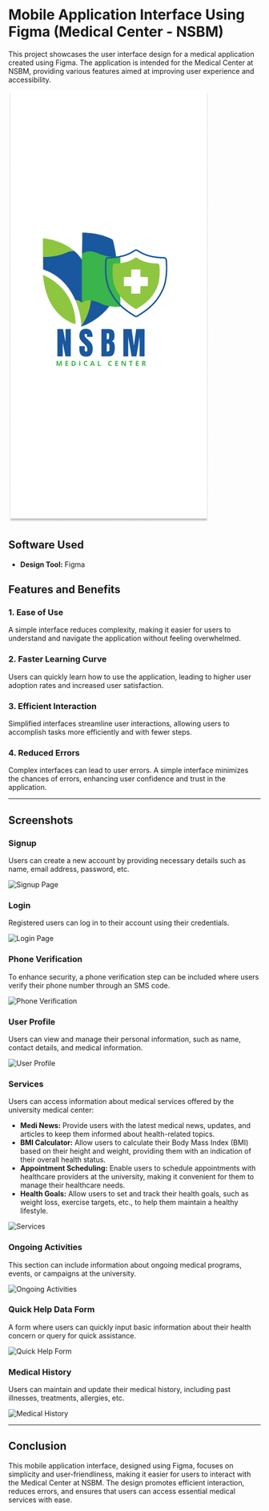# Mobile Application Interface Using Figma (Medical Center - NSBM)

This project showcases the user interface design for a medical application created using Figma. The application is intended for the Medical Center at NSBM, providing various features aimed at improving user experience and accessibility.


![First Page](https://github.com/grHarshan/MOBILE-APPLICATION-INTERFACE-USING-FIGMA/blob/main/mobile%20application%20interface%20for%20NSBM%20medical%20center/01.png)

## Software Used
- **Design Tool:** Figma

## Features and Benefits

### 1. Ease of Use
A simple interface reduces complexity, making it easier for users to understand and navigate the application without feeling overwhelmed.

### 2. Faster Learning Curve
Users can quickly learn how to use the application, leading to higher user adoption rates and increased user satisfaction.

### 3. Efficient Interaction
Simplified interfaces streamline user interactions, allowing users to accomplish tasks more efficiently and with fewer steps.

### 4. Reduced Errors
Complex interfaces can lead to user errors. A simple interface minimizes the chances of errors, enhancing user confidence and trust in the application.

---

## Screenshots

### Signup
Users can create a new account by providing necessary details such as name, email address, password, etc.

![Signup Page](images/signup_screenshot.png)

### Login
Registered users can log in to their account using their credentials.

![Login Page](images/login_screenshot.png)

### Phone Verification
To enhance security, a phone verification step can be included where users verify their phone number through an SMS code.

![Phone Verification](images/phone_verification_screenshot.png)

### User Profile
Users can view and manage their personal information, such as name, contact details, and medical information.

![User Profile](images/user_profile_screenshot.png)

### Services
Users can access information about medical services offered by the university medical center:

- **Medi News:** Provide users with the latest medical news, updates, and articles to keep them informed about health-related topics.
- **BMI Calculator:** Allow users to calculate their Body Mass Index (BMI) based on their height and weight, providing them with an indication of their overall health status.
- **Appointment Scheduling:** Enable users to schedule appointments with healthcare providers at the university, making it convenient for them to manage their healthcare needs.
- **Health Goals:** Allow users to set and track their health goals, such as weight loss, exercise targets, etc., to help them maintain a healthy lifestyle.

![Services](images/services_screenshot.png)

### Ongoing Activities
This section can include information about ongoing medical programs, events, or campaigns at the university.

![Ongoing Activities](images/ongoing_activities_screenshot.png)

### Quick Help Data Form
A form where users can quickly input basic information about their health concern or query for quick assistance.

![Quick Help Form](images/quick_help_form_screenshot.png)

### Medical History
Users can maintain and update their medical history, including past illnesses, treatments, allergies, etc.

![Medical History](images/medical_history_screenshot.png)

---

## Conclusion

This mobile application interface, designed using Figma, focuses on simplicity and user-friendliness, making it easier for users to interact with the Medical Center at NSBM. The design promotes efficient interaction, reduces errors, and ensures that users can access essential medical services with ease.
